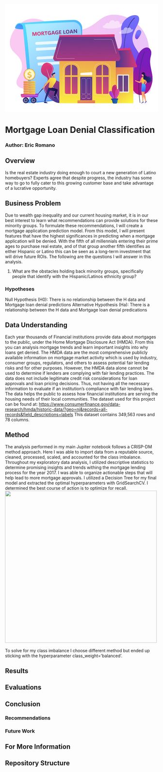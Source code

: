 ![](images/Mortgage_loan_pic%20(2).jpg)
# Mortgage Loan Denial Classification
### Author: Eric Romano
## Overview
Is the real estate industry doing enough to court a new generation of Latino homebuyers? Experts agree that despite progress, the industry has some way to go to fully cater to this growing customer base and take advantage of a lucrative opportunity.
## Business Problem
Due to wealth gap inequality and our current housing market, it is in our best interest to learn what recommendations can provide solutions for these minority groups. To formulate these recommendations, I will create a mortgage application prediction model. From this model, I will present features that have the highest significances in predicting when a mortgage application will be denied. With the fifth of all millennials entering their prime ages to purchase real estate, and of that group another fifth identifies as either Hispanic or Latino this can be seen as a long-term investment that will drive future ROIs. The following are the questions I will answer in this analysis. 
1.	What are the obstacles holding back minority groups, specifically people that identify with the Hispanic/Latinos ethnicity group? 

### Hypotheses
Null Hypothesis (H0): There is no relationship between the H data and Mortgage loan denial predictions
Alternative Hypothesis (Ha): There is a relationship between the H data and Mortgage loan denial predications

## Data Understanding
Each year thousands of Financial institutions provide data about mortgages to the public, under the Home Mortgage Disclosure Act (HMDA). From this you can analysis mortgage trends and learn important insights into why loans get denied. The HMDA data are the most comprehensive publicly available information on mortgage market activity which is used by industry, consumer groups, regulators, and others to assess potential fair lending risks and for other purposes. However, the HMDA data alone cannot be used to determine if lenders are complying with fair lending practices. The data does not include legitimate credit risk considerations for loan approvals and loan pricing decisions. Thus, not having all the necessary information to evaluate if an institution’s compliance with fair lending laws. The data helps the public to assess how financial institutions are serving the housing needs of their local communities. 
The dataset used for this project can be found at:
https://www.consumerfinance.gov/data-research/hmda/historic-data/?geo=nj&records=all-records&field_descriptions=labels 
This dataset contains 349,563 rows and 78 columns.

## Method
The analysis performed in my main Jupiter notebook follows a CRISP-DM method approach. Here I was able to import data from a reputable source, cleaned, processed, scaled, and accounted for the class imbalance. Throughout my exploratory data analysis, I utilized descriptive statistics to determine promising insights and trends withing the mortgage lending process for the year 2017. I was able to organize actionable steps that will help lead to more mortgage approvals. I utilized a Decision Tree for my final model and extracted the optimal hyperparameters with GridSearchCV. I determined the best course of action is to optimize for recall. 
<img src="https://github.com/Eric-G-Romano/dsc-phase-3-project/blob/main/images/Denied_loan_application.png" width="500" height="500">

To solve for my class imbalance I choose different method but ended up sticking with the hyperparameter class_weight=’balanced’. 
## Results
## Evaluations
## Conclusion
### Recommendations
### Future Work
## For More Information
## Repository Structure
